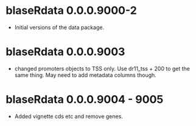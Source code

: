 # blaseRdata 0.0.0.9000-2

* Initial versions of the data package.

# blaseRdata 0.0.0.9003

* changed promoters objects to TSS only.  Use dr11_tss + 200 to get the same thing.  May need to add metadata columns though.

# blaseRdata 0.0.0.9004 - 9005

* Added vignette cds etc and remove genes.
